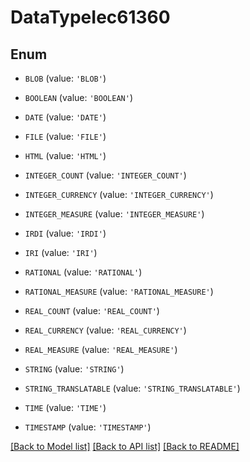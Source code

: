 # DataTypeIec61360


## Enum

* `BLOB` (value: `'BLOB'`)

* `BOOLEAN` (value: `'BOOLEAN'`)

* `DATE` (value: `'DATE'`)

* `FILE` (value: `'FILE'`)

* `HTML` (value: `'HTML'`)

* `INTEGER_COUNT` (value: `'INTEGER_COUNT'`)

* `INTEGER_CURRENCY` (value: `'INTEGER_CURRENCY'`)

* `INTEGER_MEASURE` (value: `'INTEGER_MEASURE'`)

* `IRDI` (value: `'IRDI'`)

* `IRI` (value: `'IRI'`)

* `RATIONAL` (value: `'RATIONAL'`)

* `RATIONAL_MEASURE` (value: `'RATIONAL_MEASURE'`)

* `REAL_COUNT` (value: `'REAL_COUNT'`)

* `REAL_CURRENCY` (value: `'REAL_CURRENCY'`)

* `REAL_MEASURE` (value: `'REAL_MEASURE'`)

* `STRING` (value: `'STRING'`)

* `STRING_TRANSLATABLE` (value: `'STRING_TRANSLATABLE'`)

* `TIME` (value: `'TIME'`)

* `TIMESTAMP` (value: `'TIMESTAMP'`)

[[Back to Model list]](../README.md#documentation-for-models) [[Back to API list]](../README.md#documentation-for-api-endpoints) [[Back to README]](../README.md)


